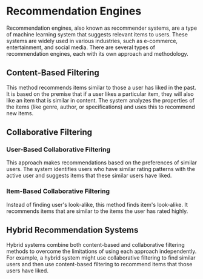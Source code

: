 # Recommendation Engines

Recommendation engines, also known as recommender systems, are a type of machine learning system that suggests relevant items to users. These systems are widely used in various industries, such as e-commerce, entertainment, and social media. There are several types of recommendation engines, each with its own approach and methodology.

## Content-Based Filtering

This method recommends items similar to those a user has liked in the past. It is based on the premise that if a user likes a particular item, they will also like an item that is similar in content. The system analyzes the properties of the items (like genre, author, or specifications) and uses this to recommend new items.

## Collaborative Filtering

### User-Based Collaborative Filtering

This approach makes recommendations based on the preferences of similar users. The system identifies users who have similar rating patterns with the active user and suggests items that these similar users have liked.

### Item-Based Collaborative Filtering

Instead of finding user's look-alike, this method finds item's look-alike. It recommends items that are similar to the items the user has rated highly.

## Hybrid Recommendation Systems

Hybrid systems combine both content-based and collaborative filtering methods to overcome the limitations of using each approach independently. For example, a hybrid system might use collaborative filtering to find similar users and then use content-based filtering to recommend items that those users have liked.
